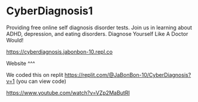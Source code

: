 # CyberDiagnosis1
Providing free online self diagnosis disorder tests. Join us in learning about ADHD, depression, and eating disorders. Diagnose Yourself Like A Doctor Would!


https://cyberdiagnosis.jabonbon-10.repl.co 

Website ^^^ 


We coded this on replit 
https://replit.com/@JaBonBon-10/CyberDiagnosis?v=1 (you can view code)

https://www.youtube.com/watch?v=VZp2MaButRI 
